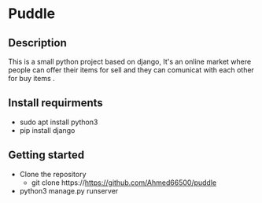 # Puddle

## Description

This is a small python project based on django, It's an online market where people can offer their items for sell and they can comunicat with each other for buy items . 

## Install requirments 

- sudo apt install python3
- pip install django 

## Getting started

- Clone the repository 
  - git clone https://https://github.com/Ahmed66500/puddle
- python3 manage.py runserver

